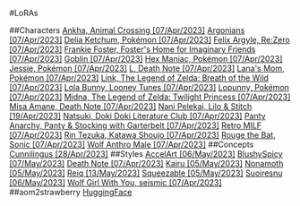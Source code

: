 #LoRAs

##Characters
[Ankha, Animal Crossing [07/Apr/2023]](https://files.catbox.moe/6ri9fz.safetensors)
[Argonians [07/Apr/2023]](https://files.catbox.moe/ekmirg.safetensors)
[Delia Ketchum, Pokémon [07/Apr/2023]](https://files.catbox.moe/yjgxoc.safetensors)
[Felix Argyle, Re:Zero [07/Apr/2023]](https://files.catbox.moe/et6srx.safetensors)
[Frankie Foster, Foster's Home for Imaginary Friends [07/Apr/2023]](https://files.catbox.moe/ekwjfi.safetensors)
[Goblin [07/Apr/2023]](https://files.catbox.moe/plk39a.safetensors)
[Hex Maniac, Pokémon [07/Apr/2023]](https://files.catbox.moe/sgqy8q.safetensors)
[Jessie, Pokémon [07/Apr/2023]](https://files.catbox.moe/g51fq3.safetensors)
[L, Death Note [07/Apr/2023]](https://files.catbox.moe/vl9hdo.safetensors)
[Lana's Mom, Pokémon [07/Apr/2023]](https://files.catbox.moe/ywesdx.safetensors)
[Link, The Legend of Zelda: Breath of the Wild [07/Apr/2023]](https://files.catbox.moe/ak022w.safetensors)
[Lola Bunny, Looney Tunes [07/Apr/2023]](https://files.catbox.moe/52brhj.safetensors)
[Lopunny, Pokémon [07/Apr/2023]](https://files.catbox.moe/yul4sr.safetensors)
[Midna, The Legend of Zelda: Twilight Princess [07/Apr/2023]](https://files.catbox.moe/ls0eea.safetensors)
[Misa Amane, Death Note [07/Apr/2023]](https://files.catbox.moe/gmlwdg.safetensors)
[Nani Pelekai, Lilo & Stitch [19/Apr/2023]](https://files.catbox.moe/5inpwl.safetensors)
[Natsuki, Doki Doki Literature Club [07/Apr/2023]](https://files.catbox.moe/vzvw2x.safetensors)
[Panty Anarchy, Panty & Stocking with Garterbelt [07/Apr/2023]](https://files.catbox.moe/ndefcb.safetensors)
[Retro MILF [07/Apr/2023]](https://files.catbox.moe/rhrj5u.safetensors)
[Rin Tezuka, Katawa Shoujo [07/Apr/2023]](https://files.catbox.moe/p6hdpn.safetensors)
[Rouge the Bat, Sonic [07/Apr/2023]](https://files.catbox.moe/q4i21k.safetensors)
[Wolf Anthro Male [07/Apr/2023]](https://files.catbox.moe/o35d5p.safetensors)
##Concepts
[Cunnilingus [28/Apr/2023]](https://files.catbox.moe/q7ngt0.safetensors)
##Styles
[AccelArt [06/May/2023]](https://files.catbox.moe/os1vz2.safetensors)
[BlushySpicy [07/May/2023]](https://files.catbox.moe/666d0v.safetensors)
[Death Note [07/Apr/2023]](https://files.catbox.moe/btuy5t.safetensors)
[Kairu [05/May/2023]](https://files.catbox.moe/q6ku6y.safetensors)
[Nonamoth [05/May/2023]](https://files.catbox.moe/dwkcfd.safetensors)
[Reiq [13/May/2023]](https://files.catbox.moe/c6tooz.safetensors)
[Squeezable [05/May/2023]](https://files.catbox.moe/q9sqsf.safetensors)
[Suoiresnu [06/May/2023]](https://files.catbox.moe/ciclm5.safetensors)
[Wolf Girl With You, seismic [07/Apr/2023]](https://files.catbox.moe/mmcfr3.safetensors)
##aom2strawberry
[HuggingFace](https://huggingface.co/Dorshu/aom2strawberry/resolve/main/aom2strawberry.safetensors)